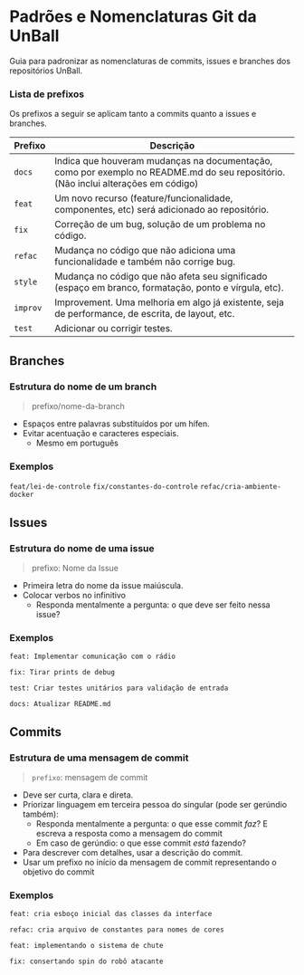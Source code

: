 # Padrões e Nomenclaturas Git da UnBall
Guia para padronizar as nomenclaturas de commits, issues e branches dos repositórios UnBall.

### Lista de prefixos
Os prefixos a seguir se aplicam tanto a commits quanto a issues e branches.
<table>
  <thead>
    <tr>
      <th>Prefixo</th>
      <th>Descrição</th>
    </tr>
  </thead>
  <tbody>
    <tr>
      <td><code>docs</code></td>
      <td>Indica que houveram mudanças na documentação, como por exemplo no README.md do seu repositório. (Não inclui alterações em código)</td>
    </tr>
    <tr>
      <td><code>feat</code></td>
      <td>Um novo recurso (feature/funcionalidade, componentes, etc) será adicionado ao repositório.</td>
    </tr>
    <tr>
      <td><code>fix</code></td>
      <td>Correção de um bug, solução de um problema no código.</td>
    </tr>
    <tr>
      <td><code>refac</code></td>
      <td>Mudança no código que não adiciona uma funcionalidade e também não corrige bug.</td>
    </tr>
    <tr>
      <td><code>style</code></td>
      <td>Mudança no código que não afeta seu significado (espaço em branco, formatação, ponto e vírgula, etc).</td>
    </tr>
    <tr>
      <td><code>improv</code></td>
      <td>Improvement. Uma melhoria em algo já existente, seja de performance, de escrita, de layout, etc.</td>
    </tr>
    <tr>
      <td><code>test</code></td>
      <td>Adicionar ou corrigir testes.</td>
    </tr>
  </tbody>
</table>


## Branches
### Estrutura do nome de um branch
> prefixo/nome-da-branch
- Espaços entre palavras substituídos por um hífen.
- Evitar acentuação e caracteres especiais.
  - Mesmo em português
### Exemplos
`feat/lei-de-controle`
`fix/constantes-do-controle`
`refac/cria-ambiente-docker`

## Issues
### Estrutura do nome de uma issue
> prefixo: Nome da Issue
- Primeira letra do nome da issue maiúscula.
- Colocar verbos no infinitivo
  - Responda mentalmente a pergunta: o que deve ser feito nessa issue?

### Exemplos
`feat: Implementar comunicação com o rádio`

`fix: Tirar prints de debug`

`test: Criar testes unitários para validação de entrada`

`docs: Atualizar README.md`

## Commits
### Estrutura de uma mensagem de commit
> `prefixo`: mensagem de commit
- Deve ser curta, clara e direta.
- Priorizar linguagem em terceira pessoa do singular (pode ser gerúndio também):
  - Responda mentalmente a pergunta: o que esse commit *faz*? E escreva a resposta como a mensagem do commit
  - Em caso de gerúndio: o que esse commit *está* fazendo?
- Para descrever com detalhes, usar a descrição do commit.
- Usar um prefixo no início da mensagem de commit representando o objetivo do commit

### Exemplos
`feat: cria esboço inicial das classes da interface`

`refac: cria arquivo de constantes para nomes de cores`

`feat: implementando o sistema de chute`

`fix: consertando spin do robô atacante`
